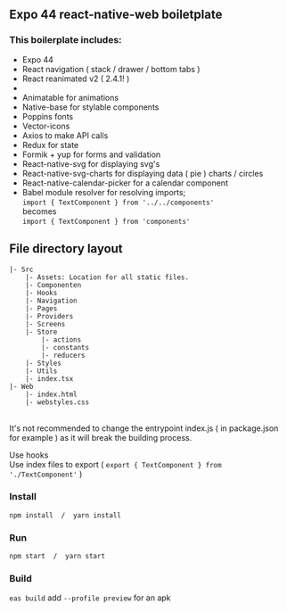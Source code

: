 
## Expo 44 react-native-web boiletplate


### This boilerplate includes:
- Expo 44
- React navigation ( stack / drawer / bottom tabs )
- React reanimated v2 ( 2.4.1! )
- 
- Animatable for animations
- Native-base for stylable components
- Poppins fonts
- Vector-icons
- Axios to make API calls
- Redux for state
- Formik + yup for forms and validation
- React-native-svg for displaying svg's
- React-native-svg-charts for displaying data ( pie ) charts / circles
- React-native-calendar-picker for a calendar component
- Babel module resolver for resolving imports;<br>
    ```import { TextComponent } from '../../components'```<br>
    becomes<br>
    ```import { TextComponent } from 'components'```


## File directory layout
```
|- Src
    |- Assets: Location for all static files.
    |- Componenten
    |- Hooks     
    |- Navigation
    |- Pages
    |- Providers
    |- Screens
    |- Store
        |- actions
        |- constants
        |- reducers
    |- Styles
    |- Utils
    |- index.tsx
|- Web
    |- index.html
    |- webstyles.css
```
  
<br>
It's not recommended to change the entrypoint index.js ( in package.json for example ) as it will break the building process.
  
Use hooks<br>
Use index files to export ( ```export { TextComponent } from './TextComponent'``` )
  
  

### Install
```npm install  /  yarn install```  

### Run
```npm start  /  yarn start```

### Build
```eas build``` add ```--profile preview``` for an apk
